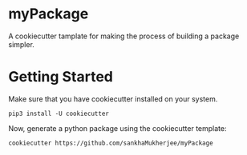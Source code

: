 # myPackage

A cookiecutter tamplate for making the process of building a package simpler.

# Getting Started

Make sure that you have cookiecutter installed on your system.

```
pip3 install -U cookiecutter
```

Now, generate a python package using the cookiecutter template:

```
cookiecutter https://github.com/sankhaMukherjee/myPackage
```

